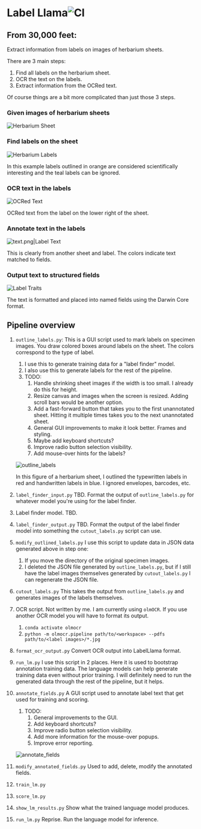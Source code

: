 # Label Llama![CI](https://github.com/rafelafrance/LabelLlama/workflows/CI/badge.svg)
## From 30,000 feet:
Extract information from labels on images of herbarium sheets.

There are 3 main steps:
1. Find all labels on the herbarium sheet.
2. OCR the text on the labels.
3. Extract information from the OCRed text.

Of course things are a bit more complicated than just those 3 steps.

### Given images of herbarium sheets
![Herbarium Sheet](assets/sheet.jpg)

### Find labels on the sheet
![Herbarium Labels](assets/show_labels.png)

In this example labels outlined in orange are considered scientifically interesting and the teal labels can be ignored.

### OCR text in the labels
![OCRed Text](assets/show_ocr_text.png)

OCRed text from the label on the lower right of the sheet.

### Annotate text in the labels
![text.png|Label Text](assets/text.png)

This is clearly from another sheet and label. The colors indicate text matched to fields.

### Output text to structured fields
![Label Traits](assets/traits.png)

The text is formatted and placed into named fields using the Darwin Core format.

## Pipeline overview

1. `outline_labels.py`: This is a GUI script used to mark labels on specimen images. You draw colored boxes around labels on the sheet. The colors correspond to the type of label.
   1. I use this to generate training data for a "label finder" model.
   2. I also use this to generate labels for the rest of the pipeline.
   3. TODO:
      1. Handle shrinking sheet images if the width is too small. I already do this for height.
      2. Resize canvas and images when the screen is resized. Adding scroll bars would be another option.
      3. Add a fast-forward button that takes you to the first unannotated sheet. Hitting it multiple times takes you to the next unannotated sheet.
      4. General GUI improvements to make it look better. Frames and styling.
      5. Maybe add keyboard shortcuts?
      6. Improve radio button selection visibility.
      7. Add mouse-over hints for the labels?

    ![outline_labels](assets/outline_labels.png)

   In this figure of a herbarium sheet, I outlined the typewritten labels in red and handwritten labels in blue. I ignored envelopes, barcodes, etc.
2. `label_finder_input.py` TBD. Format the output of `outline_labels.py` for whatever model you're using for the label finder.
3. Label finder model. TBD.
4. `label_finder_output.py` TBD. Format the output of the label finder model into something the `cutout_labels.py` script can use.
5. `modify_outlined_labels.py` I use this script to update data in JSON data generated above in step one:
   1. If you move the directory of the original specimen images.
   2. I deleted the JSON file generated by `outline_labels.py`, but if I still have the label images themselves generated by `cutout_labels.py` I can regenerate the JSON file.
6. `cutout_labels.py` This takes the output from `outline_labels.py` and generates images of the labels themselves.
7. OCR script. Not written by me. I am currently using `olmOCR`. If you use another OCR model you will have to format its output.
   1. `conda activate olmocr`
   2. `python -m olmocr.pipeline path/to/<workspace> --pdfs path/to/<label images>/*.jpg`
8. `format_ocr_output.py` Convert OCR output into LabelLlama format.
9. `run_lm.py` I use this script in 2 places. Here it is used to bootstrap annotation training data. The language models can help generate training data even without prior training. I will definitely need to run the generated data through the rest of the pipeline, but it helps.
10. `annotate_fields.py` A GUI script used to annotate label text that get used for training and scoring.
    1. TODO:
        1. General improvements to the GUI.
        2. Add keyboard shortcuts?
        3. Improve radio button selection visibility.
        4. Add more information for the mouse-over popups.
        5. Improve error reporting.

    ![annotate_fields](assets/annotate_fields.png)

11. `modify_annotated_fields.py` Used to add, delete, modify the annotated fields.
12. `train_lm.py`
13. `score_lm.py`
14. `show_lm_results.py` Show what the trained language model produces.
15. `run_lm.py` Reprise. Run the language model for inference.
